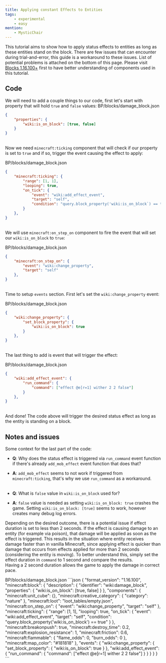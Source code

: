 ```yaml
---
title: Applying constant Effects to Entities
tags:
    - experimental
    - easy
mention:
    - MysticChair
---
```


This tutorial aims to show how to apply status effects to entities as long as these entities stand on the block. There are few issues that can encounter during trial-and-error, this guide is a workaround to these issues. List of potential problems is attached on the bottom of this page.
Please visit [Blocks 1.16.100+](/blocks/blocks-16) first to have better understanding of components used in this tutorial.

## Code

We will need to add a couple things to our code, first let's start with property that will hold `true` and `false` values:
<CodeHeader>BP/blocks/damage_block.json</CodeHeader>
```json
{
    "properties": {
		"wiki:is_on_block": [true, false]
	}
}
```
<br>Now we need `minecraft:ticking` component that will check if our property is set to `true` and if so, trigger the event causing the effect to apply:

<CodeHeader>BP/blocks/damage_block.json</CodeHeader>
```json
{
    "minecraft:ticking": {
        "range": [1, 1],
        "looping": true,
        "on_tick": {
            "event": "wiki:add_effect_event",
            "target": "self",
            "condition": "query.block_property('wiki:is_on_block`) == true"
        }
    },
}
```

<br>We will use `minecraft:on_step_on` component to fire the event that will set our `wiki:is_on_block` to `true`:

<CodeHeader>BP/blocks/damage_block.json</CodeHeader>
```json
{
    "minecraft:on_step_on": {
        "event": "wiki:change_property",
        "target": "self"
    },
}
```

<br>Time to setup `events` section. First let's set the `wiki:change_property` event:

<CodeHeader>BP/blocks/damage_block.json</CodeHeader>
```json
{
    "wiki:change_property": {
        "set_block_property": {
            "wiki:is_on_block": true
        }
    },
}
```

<br>The last thing to add is event that will trigger the effect:

<CodeHeader>BP/blocks/damage_block.json</CodeHeader>
```json
{
    "wiki:add_effect_event": {
        "run_command": {
            "command": ["effect @e[r=1] wither 2 2 false"]
        }
    },
}
```

<br>And done! The code above will trigger the desired status effect as long as the entity is standing on a block.

## Notes and issues

Some context for the last part of the code:

- **Q**: Why does the status effect is triggered via `run_command` event function if there's already `add_mob_effect` event function that does that?

- **A**: `add_mob_effect` seems to not work if triggered from `minecraft:ticking`, that's why we use `run_command` as a workaround.
<br><br>

- **Q**: What is `false` value in `wiki:is_on_block` used for?

- **A**: `false` value is needed as setting `wiki:is_on_block: true` crashes the game. Setting `wiki:is_on_block: [true]` seems to work, however creates many debug log errors.

Depending on the desired outcome, there is a potential issue if effect duration is set to less than 2 seconds. If the effect is causing damage to an entity (for example via poison), that damage will be applied as soon as the effect is triggered. This results in the situation where entity receives damage faster than in vanilla Minecraft, since applying effect is quicker than damage that occurs from effects applied for more than 2 seconds (considering the entity is moving). To better understand this, simply set the effect duration in `command` to 1 second and compare the results.
<br>Having a 2 second duration allows the game to apply the damage in correct pace.

<Spoiler title="Example code">
<CodeHeader>BP/blocks/damage_block.json</CodeHeader>
```json
{
	"format_version": "1.16.100",
	"minecraft:block": {
		"description": {
			"identifier": "wiki:damage_block",
			"properties": {
				"wiki:is_on_block": [true, false]
			}
		},
		"components": {
			"minecraft:unit_cube": {},
			"minecraft:creative_category": {
					"category": "nature"
			},
			"minecraft:loot": "loot_tables/empty.json",
			"minecraft:on_step_on": {
				"event": "wiki:change_property",
				"target": "self"
			},
			"minecraft:ticking": {
				"range": [1, 1],
				"looping": true,
				"on_tick": {
					"event": "wiki:add_effect_event",
					"target": "self",
					"condition": "query.block_property('wiki:is_on_block') == true"
				}
			},
			"minecraft:breakonpush": true,
			"minecraft:destroy_time": 0.2,
			"minecraft:explosion_resistance": 1,
			"minecraft:friction": 0.6,
			"minecraft:flammable": {
				"flame_odds": 0,
				"burn_odds": 0
			},
			"minecraft:map_color": "#181818"
		},
		"events": {
			"wiki:change_property": {
				"set_block_property": {
					"wiki:is_on_block": true
				}
			},
			"wiki:add_effect_event": {
				"run_command": {
					"command": ["effect @e[r=1] wither 2 2 false"]
				}
			}
		}
	}
}
```
</Spoiler>